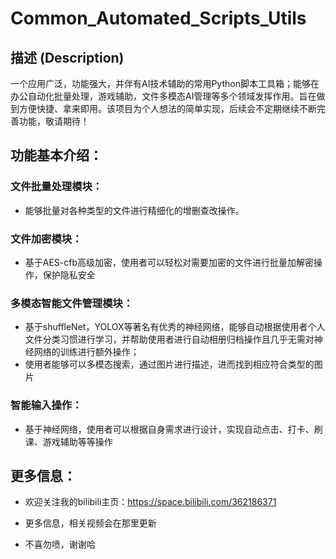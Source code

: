 # Common_Automated_Scripts_Utils


## 描述 (Description)

一个应用广泛，功能强大，并伴有AI技术辅助的常用Python脚本工具箱；能够在办公自动化批量处理，游戏辅助，文件多模态AI管理等多个领域发挥作用。旨在做到方便快捷、拿来即用。该项目为个人想法的简单实现，后续会不定期继续不断完善功能，敬请期待！


## 功能基本介绍：

### 文件批量处理模块：

* 能够批量对各种类型的文件进行精细化的增删查改操作。


### 文件加密模块：

* 基于AES-cfb高级加密，使用者可以轻松对需要加密的文件进行批量加解密操作，保护隐私安全



### 多模态智能文件管理模块：

* 基于shuffleNet，YOLOX等著名有优秀的神经网络，能够自动根据使用者个人文件分类习惯进行学习，并帮助使用者进行自动相册归档操作且几乎无需对神经网络的训练进行额外操作；
* 使用者能够可以多模态搜索，通过图片进行描述，进而找到相应符合类型的图片



### 智能输入操作：

* 基于神经网络，使用者可以根据自身需求进行设计，实现自动点击、打卡、刷课、游戏辅助等等操作





## 更多信息：

* 欢迎关注我的bilibili主页：https://space.bilibili.com/362186371

* 更多信息，相关视频会在那里更新


* 不喜勿喷，谢谢哈

